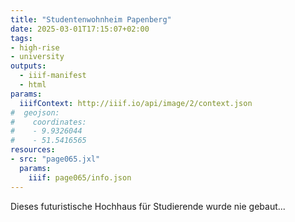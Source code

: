 ```yaml
---
title: "Studentenwohnheim Papenberg"
date: 2025-03-01T17:15:07+02:00
tags:
- high-rise
- university
outputs:
  - iiif-manifest
  - html
params:
  iiifContext: http://iiif.io/api/image/2/context.json
#  geojson:
#    coordinates:
#    - 9.9326044
#    - 51.5416565
resources:
- src: "page065.jxl"
  params:
    iiif: page065/info.json
---
```


Dieses futuristische Hochhaus für Studierende wurde nie gebaut...
